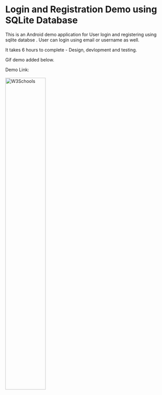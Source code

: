 <h1>Login and Registration Demo using SQLite Database</h1>

<p>
This is an Android demo application for User login and registering using sqlite databse .
User can login using email or username as well. 
</p>

<p>

It takes 6 hours to complete - Design, devlopment and testing. 
</p>



</p>
Gif demo added below. 
</p>


<p>
Demo Link: <a href="https://github.com/bhusarisuccess/login_registration/blob/master/Demo/LoginDemo.gif"> <br> <br>
<img border="0" alt="W3Schools" src="https://github.com/bhusarisuccess/login_registration/blob/master/Demo/LoginDemo.gif" width="50%" height="50%"> <br>
</a>
</p>
